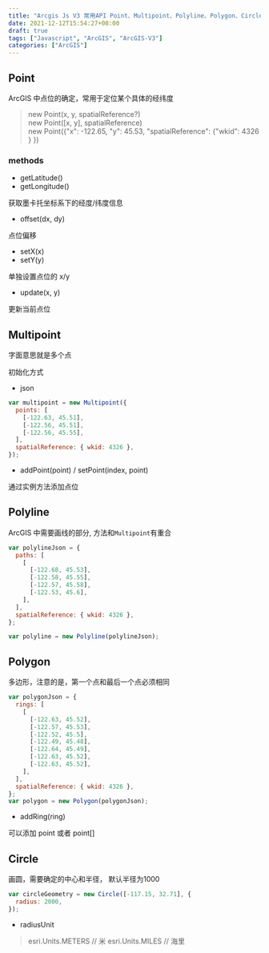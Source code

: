 ```yaml
---
title: "Arcgis Js V3 常用API Point、Multipoint、Polyline、Polygon、Circle"
date: 2021-12-12T15:54:27+08:00
draft: true
tags: ["Javascript", "ArcGIS", "ArcGIS-V3"]
categories: ["ArcGIS"]
---
```


## Point

ArcGIS 中点位的确定，常用于定位某个具体的经纬度

> new Point(x, y, spatialReference?) \
> new Point([x, y], spatialReference) \
> new Point({"x": -122.65, "y": 45.53, "spatialReference": {"wkid": 4326 } })

### methods

- getLatitude()
- getLongitude()

获取墨卡托坐标系下的经度/纬度信息

- offset(dx, dy)

点位偏移

- setX(x)
- setY(y)

单独设置点位的 x/y

- update(x, y)

更新当前点位

## Multipoint

字面意思就是多个点

初始化方式

- json

```js
var multipoint = new Multipoint({
  points: [
    [-122.63, 45.51],
    [-122.56, 45.51],
    [-122.56, 45.55],
  ],
  spatialReference: { wkid: 4326 },
});
```

- addPoint(point) / setPoint(index, point)

通过实例方法添加点位

## Polyline

ArcGIS 中需要画线的部分, 方法和`Multipoint`有重合

```js
var polylineJson = {
  paths: [
    [
      [-122.68, 45.53],
      [-122.58, 45.55],
      [-122.57, 45.58],
      [-122.53, 45.6],
    ],
  ],
  spatialReference: { wkid: 4326 },
};

var polyline = new Polyline(polylineJson);
```

## Polygon

多边形，注意的是，第一个点和最后一个点必须相同

```js
var polygonJson = {
  rings: [
    [
      [-122.63, 45.52],
      [-122.57, 45.53],
      [-122.52, 45.5],
      [-122.49, 45.48],
      [-122.64, 45.49],
      [-122.63, 45.52],
      [-122.63, 45.52],
    ],
  ],
  spatialReference: { wkid: 4326 },
};
var polygon = new Polygon(polygonJson);
```

- addRing(ring)

可以添加 point 或者 point[]

## Circle

画圆，需要确定的中心和半径， 默认半径为1000

```js
var circleGeometry = new Circle([-117.15, 32.71], {
  radius: 2000,
});
```

- radiusUnit

> esri.Units.METERS // 米
> esri.Units.MILES // 海里

